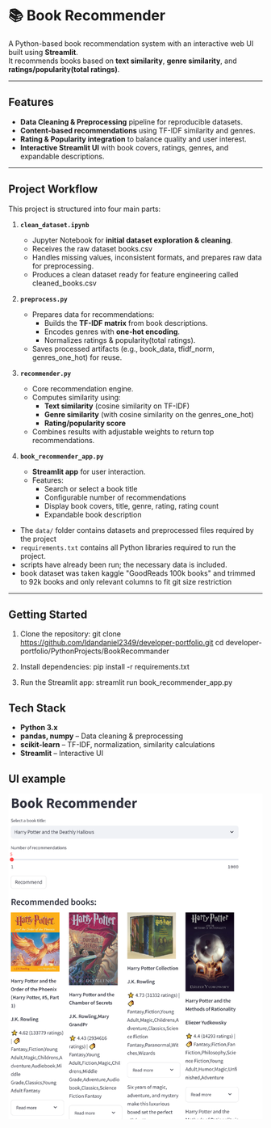 # 📚 Book Recommender

A Python-based book recommendation system with an interactive web UI built using **Streamlit**.  
It recommends books based on **text similarity**, **genre similarity**, and **ratings/popularity(total ratings)**.

---

## Features

- **Data Cleaning & Preprocessing** pipeline for reproducible datasets.
- **Content-based recommendations** using TF-IDF similarity and genres.
- **Rating & Popularity integration** to balance quality and user interest.
- **Interactive Streamlit UI** with book covers, ratings, genres, and expandable descriptions.

---
## Project Workflow

This project is structured into four main parts:

1. **`clean_dataset.ipynb`**  
   - Jupyter Notebook for **initial dataset exploration & cleaning**.  
   - Receives the raw dataset books.csv
   - Handles missing values, inconsistent formats, and prepares raw data for preprocessing.  
   - Produces a clean dataset ready for feature engineering called cleaned_books.csv 

2. **`preprocess.py`**  
   - Prepares data for recommendations:  
     - Builds the **TF-IDF matrix** from book descriptions.  
     - Encodes genres with **one-hot encoding**.  
     - Normalizes ratings & popularity(total ratings).  
   - Saves processed artifacts (e.g., book_data, tfidf_norm, genres_one_hot) for reuse.  

3. **`recommender.py`**  
   - Core recommendation engine.  
   - Computes similarity using:  
     - **Text similarity** (cosine similarity on TF-IDF)  
     - **Genre similarity** (with cosine similarity on the genres_one_hot) 
     - **Rating/popularity score**  
   - Combines results with adjustable weights to return top recommendations.  

4. **`book_recommender_app.py`**  
   - **Streamlit app** for user interaction.  
   - Features:  
     - Search or select a book title  
     - Configurable number of recommendations  
     - Display book covers, title, genre, rating, rating count  
     - Expandable book description  

* The `data/` folder contains datasets and preprocessed files required by the project
* `requirements.txt` contains all Python libraries required to run the project.
* scripts have already been run; the necessary data is included.
* book dataset was taken kaggle "GoodReads 100k books" and trimmed to 92k books and only relevant columns to fit git size restriction

---

## Getting Started

1. Clone the repository:
git clone https://github.com/Idandaniel2349/developer-portfolio.git
cd developer-portfolio/PythonProjects/BookRecommander


2. Install dependencies:
pip install -r requirements.txt


3. Run the Streamlit app:
streamlit run book_recommender_app.py

## Tech Stack

- **Python 3.x**
- **pandas, numpy** – Data cleaning & preprocessing
- **scikit-learn** – TF-IDF, normalization, similarity calculations
- **Streamlit** – Interactive UI



## UI example
![Book Recommender UI](images/UI.png)

